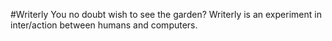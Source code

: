 #Writerly
You no doubt wish to see the garden?
Writerly is an experiment in inter/action between humans and computers.
